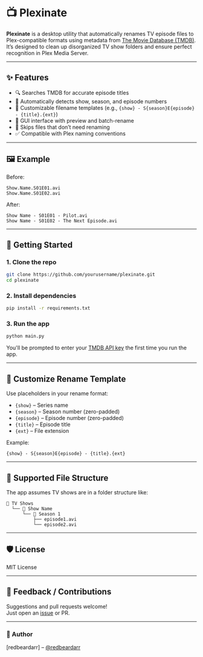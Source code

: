 # 📺 Plexinate

**Plexinate** is a desktop utility that automatically renames TV episode files to Plex-compatible formats using metadata from [The Movie Database (TMDB)](https://www.themoviedb.org/). It’s designed to clean up disorganized TV show folders and ensure perfect recognition in Plex Media Server.

---

## ✨ Features

- 🔍 Searches TMDB for accurate episode titles
- 🧠 Automatically detects show, season, and episode numbers
- 📝 Customizable filename templates (e.g., `{show} - S{season}E{episode} - {title}.{ext}`)
- 🎨 GUI interface with preview and batch-rename
- 🧼 Skips files that don’t need renaming
- ✅ Compatible with Plex naming conventions

---

## 🖼 Example

Before:
```
Show.Name.S01E01.avi
Show.Name.S01E02.avi
```

After:
```
Show Name - S01E01 - Pilot.avi
Show Name - S01E02 - The Next Episode.avi
```

---

## 🚀 Getting Started

### 1. Clone the repo

```bash
git clone https://github.com/yourusername/plexinate.git
cd plexinate
```

### 2. Install dependencies

```bash
pip install -r requirements.txt
```

### 3. Run the app

```bash
python main.py
```

You'll be prompted to enter your [TMDB API key](https://www.themoviedb.org/settings/api) the first time you run the app.

---

## 🔧 Customize Rename Template

Use placeholders in your rename format:

- `{show}` – Series name
- `{season}` – Season number (zero-padded)
- `{episode}` – Episode number (zero-padded)
- `{title}` – Episode title
- `{ext}` – File extension

Example:
```
{show} - S{season}E{episode} - {title}.{ext}
```

---

## 📂 Supported File Structure

The app assumes TV shows are in a folder structure like:

```
📁 TV Shows
  └── 📁 Show Name
      └── 📁 Season 1
          ├── episode1.avi
          └── episode2.avi
```

---

## 🛡 License

MIT License

---

## 💬 Feedback / Contributions

Suggestions and pull requests welcome!  
Just open an [issue](https://github.com/yourusername/plexinate/issues) or PR.

---

### 👤 Author

[redbeardarr] – [@redbeardarr]((https://github.com/jay-browning))
